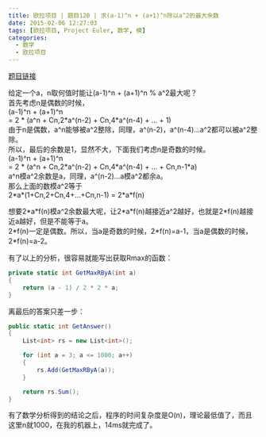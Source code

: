 ```yaml
---
title: 欧拉项目 | 题目120 | 求(a-1)^n + (a+1)^n除以a^2的最大余数
date: 2015-02-06 12:27:03
tags: [欧拉项目, Project Euler, 数学, 模]
categories:
  - 数学
  - 欧拉项目
---
```

[题目链接](http://projecteuler.net/problem=120 "Problem 120 - Project Euler")

给定一个a，n取何值时能让(a-1)^n + (a+1)^n % a^2最大呢？  
首先考虑n是偶数的时候，  
(a-1)^n + (a+1)^n  
= 2 \* (a^n + Cn,2\*a^(n-2) + Cn,4\*a^(n-4) + ... + 1)  
由于n是偶数，a^n能够被a^2整除，同理，a^(n-2)，a^(n-4)...a^2都可以被a^2整除。  
所以，最后的余数是1，显然不大，下面我们考虑n是奇数的时候。  
(a-1)^n + (a+1)^n  
= 2 \* (a^n + Cn,2\*a^(n-2) + Cn,4\*a^(n-4) + ... + Cn,n-1\*a)  
a^n模a^2余数是a，同理，a^(n-2)...a模a^2都余a。  
那么上面的数模a^2等于  
2\*a\*(1+Cn,2+Cn,4+...+Cn,n-1) = 2\*a\*f(n)

想要2\*a\*f(n)模a^2余数最大呢，让2\*a\*f(n)越接近a^2越好，也就是2\*f(n)越接近a越好，但是不能等于a。  
2\*f(n)一定是偶数。所以，当a是奇数的时候，2\*f(n)=a-1，当a是偶数的时候，2\*f(n)=a-2。

有了以上的分析，很容易就能写出获取Rmax的函数：
``` csharp
private static int GetMaxRByA(int a)
{
	return (a - 1) / 2 * 2 * a;
}
```

离最后的答案只差一步：
``` csharp
public static int GetAnswer()
{
	List<int> rs = new List<int>();

	for (int a = 3; a <= 1000; a++)
	{
		rs.Add(GetMaxRByA(a));
	}

	return rs.Sum();
}
```

有了数学分析得到的结论之后，程序的时间复杂度是O(n)，理论最低值了，而且这里n就1000，在我的机器上，14ms就完成了。